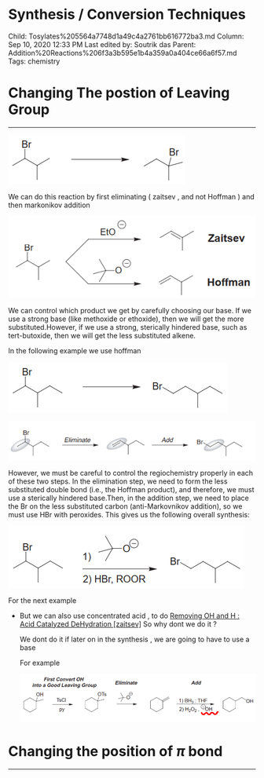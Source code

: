 # Synthesis / Conversion Techniques

Child: Tosylates%205564a7748d1a49c4a2761bb616772ba3.md
Column: Sep 10, 2020 12:33 PM
Last edited by: Soutrik das
Parent: Addition%20Reactions%206f3a3b595e1b4a359a0a404ce66a6f57.md
Tags: chemistry

# Changing The postion of Leaving Group

---

![Synthesis%20Conversion%20Techniques%207648e51e5d744b8887d5e8ddcc3c1274/Untitled.png](Synthesis%20Conversion%20Techniques%207648e51e5d744b8887d5e8ddcc3c1274/Untitled.png)

We can do this reaction by first eliminating ( zaitsev , and not Hoffman ) and then markonikov addition 

![Synthesis%20Conversion%20Techniques%207648e51e5d744b8887d5e8ddcc3c1274/Untitled%201.png](Synthesis%20Conversion%20Techniques%207648e51e5d744b8887d5e8ddcc3c1274/Untitled%201.png)

We can control which product we get by carefully choosing our base. If we use a strong base (like methoxide or ethoxide), then we will get the more substituted.However, if we use a strong, sterically hindered base, such as tert-butoxide, then we will get the less substituted alkene.

In the following example we use hoffman 

![Synthesis%20Conversion%20Techniques%207648e51e5d744b8887d5e8ddcc3c1274/Untitled%202.png](Synthesis%20Conversion%20Techniques%207648e51e5d744b8887d5e8ddcc3c1274/Untitled%202.png)

![Synthesis%20Conversion%20Techniques%207648e51e5d744b8887d5e8ddcc3c1274/Untitled%203.png](Synthesis%20Conversion%20Techniques%207648e51e5d744b8887d5e8ddcc3c1274/Untitled%203.png)

However, we must be careful to control the regiochemistry properly in each of these two steps. In the elimination step, we need to form the less substituted double bond (i.e., the Hoffman product), and therefore, we must use a sterically hindered base.Then, in the addition step, we need to place the Br on the less substituted carbon (anti-Markovnikov addition), so we must use HBr with peroxides. This gives us the following overall synthesis:

![Synthesis%20Conversion%20Techniques%207648e51e5d744b8887d5e8ddcc3c1274/Untitled%204.png](Synthesis%20Conversion%20Techniques%207648e51e5d744b8887d5e8ddcc3c1274/Untitled%204.png)

For the next example 

- But we can also use concentrated acid , to do [Removing OH and H : Acid Catalyzed DeHydration [zaitsev]](Removing%20OH%20and%20H%20Acid%20Catalyzed%20DeHydration%20%5Bzait%20df170e3acf564a559bccd42ed13cdf6c.md) So why dont we do it ?

     We dont do it if later on in the synthesis , we are going to have to use a base 

    For example 

    ![Synthesis%20Conversion%20Techniques%207648e51e5d744b8887d5e8ddcc3c1274/Untitled%205.png](Synthesis%20Conversion%20Techniques%207648e51e5d744b8887d5e8ddcc3c1274/Untitled%205.png)

# Changing the position of $\pi$ bond

---